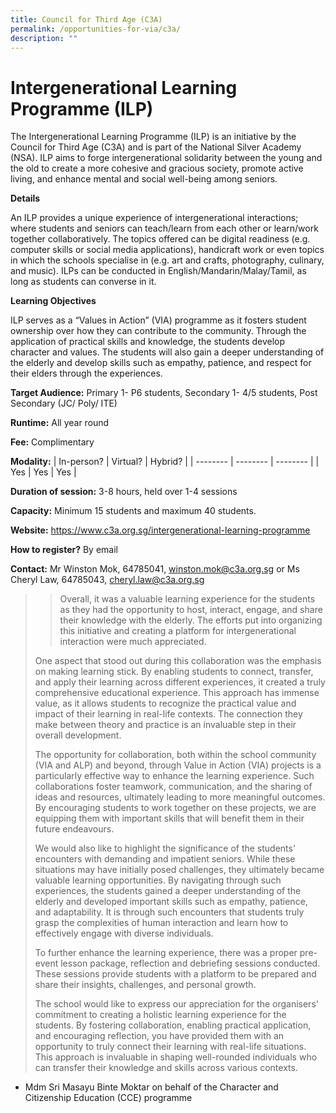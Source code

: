 ```yaml
---
title: Council for Third Age (C3A)
permalink: /opportunities-for-via/c3a/
description: ""
---
```

# Intergenerational Learning Programme (ILP)

The Intergenerational Learning Programme (ILP) is an initiative by the Council for Third Age (C3A) and is part of the National Silver Academy (NSA). ILP aims to forge intergenerational solidarity between the young and the old to create a more cohesive and gracious society, promote active living, and enhance mental and social well-being among seniors.



**Details**

An ILP provides a unique experience of intergenerational interactions; where students and seniors can teach/learn from each other or learn/work together collaboratively. The topics offered can be digital readiness (e.g. computer skills or social media applications), handicraft work or even topics in which the schools specialise in (e.g. art and crafts, photography, culinary, and music). ILPs can be conducted in English/Mandarin/Malay/Tamil, as long as students can converse in it.

**Learning Objectives**

ILP serves as a “Values in Action” (VIA) programme as it fosters student ownership over how they can contribute to the community. Through the application of practical skills and knowledge, the students develop character and values. The students will also gain a deeper understanding of the elderly and develop skills such as empathy, patience, and respect for their elders through the experiences.

**Target Audience:** Primary 1- P6 students, Secondary 1- 4/5 students, Post Secondary (JC/ Poly/ ITE)

**Runtime:** All year round

**Fee:** Complimentary

**Modality:** 
| In-person? | Virtual? | Hybrid? |
| -------- | -------- | -------- |
| Yes     | Yes     | Yes     |

**Duration of session:**  3-8 hours, held over 1-4 sessions

**Capacity:** Minimum 15 students and maximum 40 students.

**Website:**  https://www.c3a.org.sg/intergenerational-learning-programme

**How to register?**  By email

**Contact:**  Mr Winston Mok, 64785041, winston.mok@c3a.org.sg or Ms Cheryl Law, 64785043, cheryl.law@c3a.org.sg



> > Overall, it was a valuable learning experience for the students as they had the opportunity to host, interact, engage, and share their knowledge with the elderly. The efforts put into organizing this initiative and creating a platform for intergenerational interaction were much appreciated.
> 
> One aspect that stood out during this collaboration was the emphasis on making learning stick. By enabling students to connect, transfer, and apply their learning across different experiences, it created a truly comprehensive educational experience. This approach has immense value, as it allows students to recognize the practical value and impact of their learning in real-life contexts. The connection they make between theory and practice is an invaluable step in their overall development.
> 
> The opportunity for collaboration, both within the school community (VIA and ALP) and beyond, through Value in Action (VIA) projects is a particularly effective way to enhance the learning experience. Such collaborations foster teamwork, communication, and the sharing of ideas and resources, ultimately leading to more meaningful outcomes. By encouraging students to work together on these projects, we are equipping them with important skills that will benefit them in their future endeavours.
> 
> We would also like to highlight the significance of the students' encounters with demanding and impatient seniors. While these situations may have initially posed challenges, they ultimately became valuable learning opportunities. By navigating through such experiences, the students gained a deeper understanding of the elderly and developed important skills such as empathy, patience, and adaptability. It is through such encounters that students truly grasp the complexities of human interaction and learn how to effectively engage with diverse individuals.
> 
> To further enhance the learning experience, there was a proper pre-event lesson package, reflection and debriefing sessions conducted. These sessions provide students with a platform to be prepared and share their insights, challenges, and personal growth.
> 
> The school would like to express our appreciation for the organisers' commitment to creating a holistic learning experience for the students. By fostering collaboration, enabling practical application, and encouraging reflection, you have provided them with an opportunity to truly connect their learning with real-life situations. This approach is invaluable in shaping well-rounded individuals who can transfer their knowledge and skills across various contexts.

- Mdm Sri Masayu Binte Moktar on behalf of the Character and Citizenship Education (CCE) programme